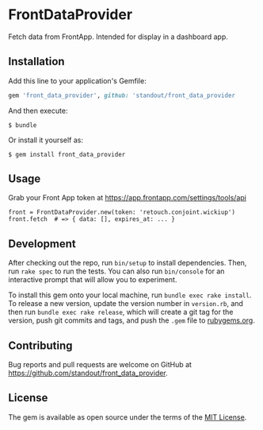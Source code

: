 # FrontDataProvider

Fetch data from FrontApp. Intended for display in a dashboard app.

## Installation

Add this line to your application's Gemfile:

```ruby
gem 'front_data_provider', github: 'standout/front_data_provider
```

And then execute:

    $ bundle

Or install it yourself as:

    $ gem install front_data_provider

## Usage

Grab your Front App token at https://app.frontapp.com/settings/tools/api

```
front = FrontDataProvider.new(token: 'retouch.conjoint.wickiup')
front.fetch  # => { data: [], expires_at: ... }
```

## Development

After checking out the repo, run `bin/setup` to install dependencies. Then, run `rake spec` to run the tests. You can also run `bin/console` for an interactive prompt that will allow you to experiment.

To install this gem onto your local machine, run `bundle exec rake install`. To release a new version, update the version number in `version.rb`, and then run `bundle exec rake release`, which will create a git tag for the version, push git commits and tags, and push the `.gem` file to [rubygems.org](https://rubygems.org).

## Contributing

Bug reports and pull requests are welcome on GitHub at https://github.com/standout/front_data_provider.

## License

The gem is available as open source under the terms of the [MIT License](https://opensource.org/licenses/MIT).
